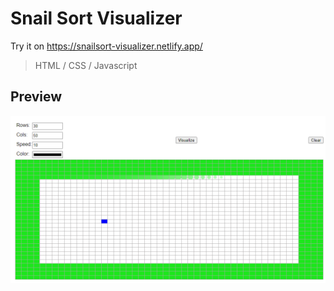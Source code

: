 # Snail Sort Visualizer

Try it on https://snailsort-visualizer.netlify.app/

> HTML / CSS / Javascript

## Preview

![Website Preview](images/front-page.png)
